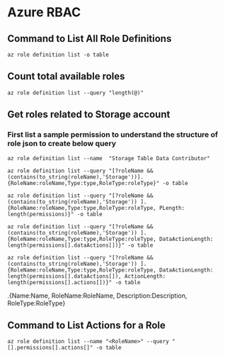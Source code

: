 # Azure RBAC

## Command to List All Role Definitions
```
az role definition list -o table
```

## Count total available roles 
```
az role definition list --query "length(@)"
```

## Get roles related to Storage account 
### First list a sample permission to understand the structure of role json to create below query 
```
az role definition list --name  "Storage Table Data Contributor"
```

```
az role definition list --query "[?roleName && (contains(to_string(roleName),'Storage'))].{RoleName:roleName,Type:type,RoleType:roleType}" -o table

az role definition list --query "[?roleName && (contains(to_string(roleName),'Storage')) ].{RoleName:roleName,Type:type,RoleType:roleType, PLength: length(permissions)}" -o table

az role definition list --query "[?roleName && (contains(to_string(roleName),'Storage')) ].{RoleName:roleName,Type:type,RoleType:roleType, DataActionLength: length(permissions[].dataActions[])}" -o table

az role definition list --query "[?roleName && (contains(to_string(roleName),'Storage')) ].{RoleName:roleName,Type:type,RoleType:roleType, DataActionLength: length(permissions[].dataActions[]), ActionLength: length(permissions[].actions[])}" -o table

```
.{Name:Name, RoleName:RoleName, Description:Description, RoleType:RoleType}

## Command to List Actions for a Role

```
az role definition list --name "<RoleName>" --query "[].permissions[].actions[]" -o table
```

